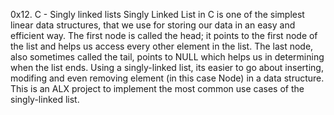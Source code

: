 0x12. C - Singly linked lists
Singly Linked List in C is one of the simplest linear data structures, that we use for storing our data in an easy and efficient way.
The first node is called the head; it points to the first node of the list and helps us access every other element in the list. The last node, also sometimes called the tail, points to NULL which helps us in determining when the list ends.
Using a singly-linked list, its easier to go about inserting, modifing and even removing element (in this case Node) in a data structure.
This is an ALX project to implement the most common use cases of the singly-linked list.
